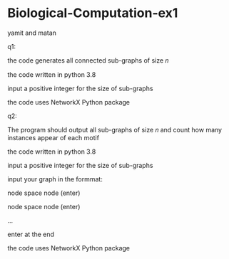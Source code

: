 # Biological-Computation-ex1
yamit and matan

q1:

the code generates all connected sub-graphs of size 𝑛

the code written in python 3.8

input a positive integer for the size of sub-graphs

the code uses NetworkX Python package

q2:

The program should output all sub-graphs of size 𝑛 and count how many instances appear of each motif

the code written in python 3.8

input a positive integer for the size of sub-graphs

input your graph in the formmat:

node space node (enter)

node space node (enter)

...

enter at the end


the code uses NetworkX Python package
